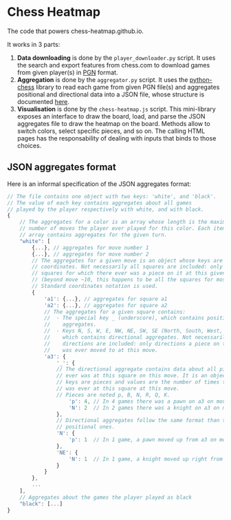 Chess Heatmap
=============

The code that powers chess-heatmap.github.io.

It works in 3 parts:

 1. **Data downloading** is done by the `player_downloader.py` script. It uses the search and export features from chess.com to download games from given player(s) in [PGN](https://en.wikipedia.org/wiki/Portable_Game_Notation) format.
 2. **Aggregation** is done by the `aggregator.py` script. It uses the [python-chess](https://python-chess.readthedocs.io/en/latest/) library to read each game from given PGN file(s) and aggregates positional and directional data into a JSON file, whose structure is documented [here](#aggregate-json-format).
 3. **Visualisation** is done by the `chess-heatmap.js` script. This mini-library exposes an interface to draw the board, load, and parse the JSON aggregates file to draw the heatmap on the board. Methods allow to switch colors, select specific pieces, and so on. The calling HTML pages has the responsability of dealing with inputs that binds to those choices.


## JSON aggregates format

Here is an informal specification of the JSON aggregates format:

```javascript
// The file contains one object with two keys: 'white', and 'black'.
// The value of each key contains aggregates about all games
// played by the player respectively with white, and with black.
{
	// The aggregates for a color is an array whose length is the maximum
	// number of moves the player ever played for this color. Each item of the
	// array contains aggregates for the given turn.
	"white": [
		{...}, // aggregates for move number 1
		{...}, // aggregates for move number 2
		// The aggregates for a given move is an object whose keys are square
		// coordinates. Not necessarily all squares are included: only
		// squares for which there ever was a piece on it at this given move.
		// (beyond move ~10, this happens to be all the squares for most players)
		// Standard coordinates notation is used.
		{
			'a1': {...}, // aggregates for square a1
			'a2': {...}, // aggregates for square a2
			// The aggregates for a given square contains:
			//  - The special key _ (underscore), which contains positional
			//    aggregates.
			//  - Keys N, S, W, E, NW, NE, SW, SE (North, South, West, East, etc)
			//    which contains directional aggregates. Not necessarily all
			//    directions are included: only directions a piece on this square
			//    was ever moved to at this move.
			'a3': {
				'_': {
				// The directional aggregate contains data about all pieces that
				// ever was at this square on this move. It is an object whose
				// keys are pieces and values are the number of times this piece
				// was ever at this square at this move.
				// Pieces are noted p, B, N, R, Q, K.
					'p': 4, // In 4 games there was a pawn on a3 on move 3
					'N': 2  // In 2 games there was a knight on a3 on move 3
				},
				// Directional aggregates follow the same format than the
				// positional ones.
				'N': {
					'p': 1  // In 1 game, a pawn moved up from a3 on move 3
				},
				'NE': {
					'N': 1  // In 1 game, a knight moved up right from a3 on move 3
				}
			}
		},
		...
	],
	// Aggregates about the games the player played as black
	"black": [...]
}
```